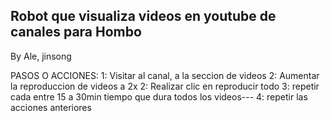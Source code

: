 ## Robot que visualiza videos en youtube de canales para Hombo

By Ale, jinsong

PASOS O ACCIONES:
1: Visitar al canal, a la seccion de videos
2: Aumentar la reproduccion de videos a 2x
2: Realizar clic en reproducir todo
3: repetir cada entre 15 a 30min tiempo que dura todos los videos---
4: repetir las acciones anteriores